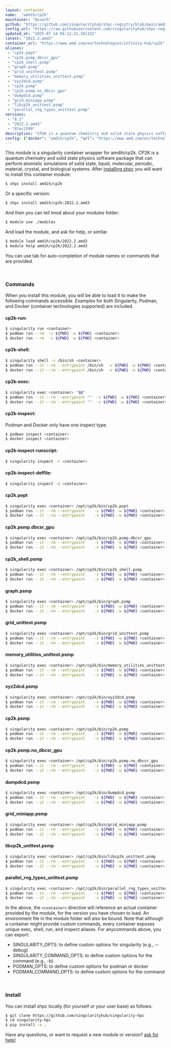 ```yaml
---
layout: container
name:  "amdih/cp2k"
maintainer: "@vsoch"
github: "https://github.com/singularityhub/shpc-registry/blob/main/amdih/cp2k/container.yaml"
config_url: "https://raw.githubusercontent.com/singularityhub/shpc-registry/main/amdih/cp2k/container.yaml"
updated_at: "2025-07-14 04:12:21.361331"
latest: "2022.2.amd3"
container_url: "https://www.amd.com/en/technologies/infinity-hub/cp2k"
aliases:
 - "cp2k.popt"
 - "cp2k.psmp.dbcsr_gpu"
 - "cp2k_shell.psmp"
 - "graph.psmp"
 - "grid_unittest.psmp"
 - "memory_utilities_unittest.psmp"
 - "xyz2dcd.psmp"
 - "cp2k.psmp"
 - "cp2k.psmp.no_dbcsr_gpu"
 - "dumpdcd.psmp"
 - "grid_miniapp.psmp"
 - "libcp2k_unittest.psmp"
 - "parallel_rng_types_unittest.psmp"
versions:
 - "8.2"
 - "2022.2.amd3"
 - "87ec1599"
description: "CP2K is a quantum chemistry and solid state physics software package that can perform atomistic simulations of solid state, liquid, molecular, periodic, material, crystal, and biological systems."
config: {"docker": "amdih/cp2k", "url": "https://www.amd.com/en/technologies/infinity-hub/cp2k", "description": "CP2K is a quantum chemistry and solid state physics software package that can perform atomistic simulations of solid state, liquid, molecular, periodic, material, crystal, and biological systems.", "maintainer": "@cristiandipietrantonio", "latest": {"2022.2.amd3": "sha256:ebaf3ab04c3f09e830bc762f271fc25dc9270dc20dd63879b567c6b89006014d"}, "tags": {"8.2": "sha256:5947603de32c4e690f734075f7625563a2de18d1c3276ec10fceccdb332022ec", "2022.2.amd3": "sha256:ebaf3ab04c3f09e830bc762f271fc25dc9270dc20dd63879b567c6b89006014d", "87ec1599": "sha256:deee2bb9d342b324feb60adfed6c8db19752a17c9422018460a817a52a681777"}, "aliases": [{"name": "cp2k.popt", "command": "/opt/cp2k/bin/cp2k.popt"}, {"name": "cp2k.psmp.dbcsr_gpu", "command": "/opt/cp2k/bin/cp2k.psmp.dbcsr_gpu"}, {"name": "cp2k_shell.psmp", "command": "/opt/cp2k/bin/cp2k_shell.psmp"}, {"name": "graph.psmp", "command": "/opt/cp2k/bin/graph.psmp"}, {"name": "grid_unittest.psmp", "command": "/opt/cp2k/bin/grid_unittest.psmp"}, {"name": "memory_utilities_unittest.psmp", "command": "/opt/cp2k/bin/memory_utilities_unittest.psmp"}, {"name": "xyz2dcd.psmp", "command": "/opt/cp2k/bin/xyz2dcd.psmp"}, {"name": "cp2k.psmp", "command": "/opt/cp2k/bin/cp2k.psmp"}, {"name": "cp2k.psmp.no_dbcsr_gpu", "command": "/opt/cp2k/bin/cp2k.psmp.no_dbcsr_gpu"}, {"name": "dumpdcd.psmp", "command": "/opt/cp2k/bin/dumpdcd.psmp"}, {"name": "grid_miniapp.psmp", "command": "/opt/cp2k/bin/grid_miniapp.psmp"}, {"name": "libcp2k_unittest.psmp", "command": "/opt/cp2k/bin/libcp2k_unittest.psmp"}, {"name": "parallel_rng_types_unittest.psmp", "command": "/opt/cp2k/bin/parallel_rng_types_unittest.psmp"}]}
---
```


This module is a singularity container wrapper for amdih/cp2k.
CP2K is a quantum chemistry and solid state physics software package that can perform atomistic simulations of solid state, liquid, molecular, periodic, material, crystal, and biological systems.
After [installing shpc](#install) you will want to install this container module:


```bash
$ shpc install amdih/cp2k
```

Or a specific version:

```bash
$ shpc install amdih/cp2k:2022.2.amd3
```

And then you can tell lmod about your modules folder:

```bash
$ module use ./modules
```

And load the module, and ask for help, or similar.

```bash
$ module load amdih/cp2k/2022.2.amd3
$ module help amdih/cp2k/2022.2.amd3
```

You can use tab for auto-completion of module names or commands that are provided.

<br>

### Commands

When you install this module, you will be able to load it to make the following commands accessible.
Examples for both Singularity, Podman, and Docker (container technologies supported) are included.

#### cp2k-run:

```bash
$ singularity run <container>
$ podman run --rm  -v ${PWD} -w ${PWD} <container>
$ docker run --rm  -v ${PWD} -w ${PWD} <container>
```

#### cp2k-shell:

```bash
$ singularity shell -s /bin/sh <container>
$ podman run --it --rm --entrypoint /bin/sh  -v ${PWD} -w ${PWD} <container>
$ docker run --it --rm --entrypoint /bin/sh  -v ${PWD} -w ${PWD} <container>
```

#### cp2k-exec:

```bash
$ singularity exec <container> "$@"
$ podman run --it --rm --entrypoint ""  -v ${PWD} -w ${PWD} <container> "$@"
$ docker run --it --rm --entrypoint ""  -v ${PWD} -w ${PWD} <container> "$@"
```

#### cp2k-inspect:

Podman and Docker only have one inspect type.

```bash
$ podman inspect <container>
$ docker inspect <container>
```

#### cp2k-inspect-runscript:

```bash
$ singularity inspect -r <container>
```

#### cp2k-inspect-deffile:

```bash
$ singularity inspect -d <container>
```


#### cp2k.popt

```bash
$ singularity exec <container> /opt/cp2k/bin/cp2k.popt
$ podman run --it --rm --entrypoint    -v ${PWD} -w ${PWD} <container> -c " $@"
$ docker run --it --rm --entrypoint    -v ${PWD} -w ${PWD} <container> -c " $@"
```


#### cp2k.psmp.dbcsr_gpu

```bash
$ singularity exec <container> /opt/cp2k/bin/cp2k.psmp.dbcsr_gpu
$ podman run --it --rm --entrypoint    -v ${PWD} -w ${PWD} <container> -c " $@"
$ docker run --it --rm --entrypoint    -v ${PWD} -w ${PWD} <container> -c " $@"
```


#### cp2k_shell.psmp

```bash
$ singularity exec <container> /opt/cp2k/bin/cp2k_shell.psmp
$ podman run --it --rm --entrypoint    -v ${PWD} -w ${PWD} <container> -c " $@"
$ docker run --it --rm --entrypoint    -v ${PWD} -w ${PWD} <container> -c " $@"
```


#### graph.psmp

```bash
$ singularity exec <container> /opt/cp2k/bin/graph.psmp
$ podman run --it --rm --entrypoint    -v ${PWD} -w ${PWD} <container> -c " $@"
$ docker run --it --rm --entrypoint    -v ${PWD} -w ${PWD} <container> -c " $@"
```


#### grid_unittest.psmp

```bash
$ singularity exec <container> /opt/cp2k/bin/grid_unittest.psmp
$ podman run --it --rm --entrypoint    -v ${PWD} -w ${PWD} <container> -c " $@"
$ docker run --it --rm --entrypoint    -v ${PWD} -w ${PWD} <container> -c " $@"
```


#### memory_utilities_unittest.psmp

```bash
$ singularity exec <container> /opt/cp2k/bin/memory_utilities_unittest.psmp
$ podman run --it --rm --entrypoint    -v ${PWD} -w ${PWD} <container> -c " $@"
$ docker run --it --rm --entrypoint    -v ${PWD} -w ${PWD} <container> -c " $@"
```


#### xyz2dcd.psmp

```bash
$ singularity exec <container> /opt/cp2k/bin/xyz2dcd.psmp
$ podman run --it --rm --entrypoint    -v ${PWD} -w ${PWD} <container> -c " $@"
$ docker run --it --rm --entrypoint    -v ${PWD} -w ${PWD} <container> -c " $@"
```


#### cp2k.psmp

```bash
$ singularity exec <container> /opt/cp2k/bin/cp2k.psmp
$ podman run --it --rm --entrypoint    -v ${PWD} -w ${PWD} <container> -c " $@"
$ docker run --it --rm --entrypoint    -v ${PWD} -w ${PWD} <container> -c " $@"
```


#### cp2k.psmp.no_dbcsr_gpu

```bash
$ singularity exec <container> /opt/cp2k/bin/cp2k.psmp.no_dbcsr_gpu
$ podman run --it --rm --entrypoint    -v ${PWD} -w ${PWD} <container> -c " $@"
$ docker run --it --rm --entrypoint    -v ${PWD} -w ${PWD} <container> -c " $@"
```


#### dumpdcd.psmp

```bash
$ singularity exec <container> /opt/cp2k/bin/dumpdcd.psmp
$ podman run --it --rm --entrypoint    -v ${PWD} -w ${PWD} <container> -c " $@"
$ docker run --it --rm --entrypoint    -v ${PWD} -w ${PWD} <container> -c " $@"
```


#### grid_miniapp.psmp

```bash
$ singularity exec <container> /opt/cp2k/bin/grid_miniapp.psmp
$ podman run --it --rm --entrypoint    -v ${PWD} -w ${PWD} <container> -c " $@"
$ docker run --it --rm --entrypoint    -v ${PWD} -w ${PWD} <container> -c " $@"
```


#### libcp2k_unittest.psmp

```bash
$ singularity exec <container> /opt/cp2k/bin/libcp2k_unittest.psmp
$ podman run --it --rm --entrypoint    -v ${PWD} -w ${PWD} <container> -c " $@"
$ docker run --it --rm --entrypoint    -v ${PWD} -w ${PWD} <container> -c " $@"
```


#### parallel_rng_types_unittest.psmp

```bash
$ singularity exec <container> /opt/cp2k/bin/parallel_rng_types_unittest.psmp
$ podman run --it --rm --entrypoint    -v ${PWD} -w ${PWD} <container> -c " $@"
$ docker run --it --rm --entrypoint    -v ${PWD} -w ${PWD} <container> -c " $@"
```



In the above, the `<container>` directive will reference an actual container provided
by the module, for the version you have chosen to load. An environment file in the
module folder will also be bound. Note that although a container
might provide custom commands, every container exposes unique exec, shell, run, and
inspect aliases. For anycommands above, you can export:

 - SINGULARITY_OPTS: to define custom options for singularity (e.g., --debug)
 - SINGULARITY_COMMAND_OPTS: to define custom options for the command (e.g., -b)
 - PODMAN_OPTS: to define custom options for podman or docker
 - PODMAN_COMMAND_OPTS: to define custom options for the command

<br>

### Install

You can install shpc locally (for yourself or your user base) as follows:

```bash
$ git clone https://github.com/singularityhub/singularity-hpc
$ cd singularity-hpc
$ pip install -e .
```

Have any questions, or want to request a new module or version? [ask for help!](https://github.com/singularityhub/singularity-hpc/issues)